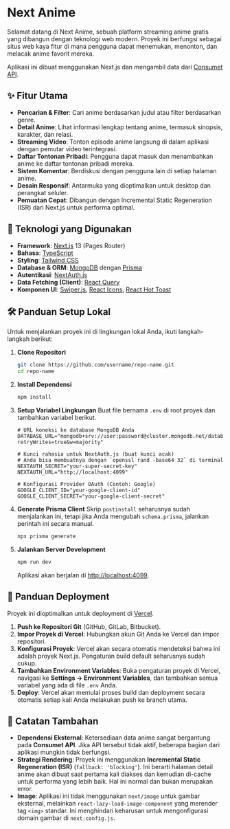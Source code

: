 # Next Anime

Selamat datang di Next Anime, sebuah platform streaming anime gratis yang dibangun dengan teknologi web modern. Proyek ini berfungsi sebagai situs web kaya fitur di mana pengguna dapat menemukan, menonton, dan melacak anime favorit mereka.

Aplikasi ini dibuat menggunakan Next.js dan mengambil data dari [Consumet API](https://github.com/consumet/api).

<!-- Ganti dengan URL screenshot proyek Anda -->
<!-- ![Screenshot](https://i.imgur.com/your-screenshot.png) -->

## ✨ Fitur Utama

- **Pencarian & Filter**: Cari anime berdasarkan judul atau filter berdasarkan genre.
- **Detail Anime**: Lihat informasi lengkap tentang anime, termasuk sinopsis, karakter, dan relasi.
- **Streaming Video**: Tonton episode anime langsung di dalam aplikasi dengan pemutar video terintegrasi.
- **Daftar Tontonan Pribadi**: Pengguna dapat masuk dan menambahkan anime ke daftar tontonan pribadi mereka.
- **Sistem Komentar**: Berdiskusi dengan pengguna lain di setiap halaman anime.
- **Desain Responsif**: Antarmuka yang dioptimalkan untuk desktop dan perangkat seluler.
- **Pemuatan Cepat**: Dibangun dengan Incremental Static Regeneration (ISR) dari Next.js untuk performa optimal.

## 🚀 Teknologi yang Digunakan

- **Framework**: [Next.js](https://nextjs.org/) 13 (Pages Router)
- **Bahasa**: [TypeScript](https://www.typescriptlang.org/)
- **Styling**: [Tailwind CSS](https://tailwindcss.com/)
- **Database & ORM**: [MongoDB](https://www.mongodb.com/) dengan [Prisma](https://www.prisma.io/)
- **Autentikasi**: [NextAuth.js](https://next-auth.js.org/)
- **Data Fetching (Client)**: [React Query](https://tanstack.com/query/v3/)
- **Komponen UI**: [Swiper.js](https://swiperjs.com/), [React Icons](https://react-icons.github.io/react-icons/), [React Hot Toast](https://react-hot-toast.com/)

## 🛠️ Panduan Setup Lokal

Untuk menjalankan proyek ini di lingkungan lokal Anda, ikuti langkah-langkah berikut:

1.  **Clone Repositori**
    ```bash
    git clone https://github.com/username/repo-name.git
    cd repo-name
    ```

2.  **Install Dependensi**
    ```bash
    npm install
    ```

3.  **Setup Variabel Lingkungan**
    Buat file bernama `.env` di root proyek dan tambahkan variabel berikut.
    ```env
    # URL koneksi ke database MongoDB Anda
    DATABASE_URL="mongodb+srv://user:password@cluster.mongodb.net/database_name?retryWrites=true&w=majority"

    # Kunci rahasia untuk NextAuth.js (buat kunci acak)
    # Anda bisa membuatnya dengan `openssl rand -base64 32` di terminal
    NEXTAUTH_SECRET="your-super-secret-key"
    NEXTAUTH_URL="http://localhost:4099"

    # Konfigurasi Provider OAuth (Contoh: Google)
    GOOGLE_CLIENT_ID="your-google-client-id"
    GOOGLE_CLIENT_SECRET="your-google-client-secret"
    ```

4.  **Generate Prisma Client**
    Skrip `postinstall` seharusnya sudah menjalankan ini, tetapi jika Anda mengubah `schema.prisma`, jalankan perintah ini secara manual.
    ```bash
    npx prisma generate
    ```

5.  **Jalankan Server Development**
    ```bash
    npm run dev
    ```
    Aplikasi akan berjalan di [http://localhost:4099](http://localhost:4099).

## 🚀 Panduan Deployment

Proyek ini dioptimalkan untuk deployment di [Vercel](https://vercel.com/).

1.  **Push ke Repositori Git** (GitHub, GitLab, Bitbucket).
2.  **Impor Proyek di Vercel**: Hubungkan akun Git Anda ke Vercel dan impor repositori.
3.  **Konfigurasi Proyek**: Vercel akan secara otomatis mendeteksi bahwa ini adalah proyek Next.js. Pengaturan build default seharusnya sudah cukup.
4.  **Tambahkan Environment Variables**: Buka pengaturan proyek di Vercel, navigasi ke **Settings -> Environment Variables**, dan tambahkan semua variabel yang ada di file `.env` Anda.
5.  **Deploy**: Vercel akan memulai proses build dan deployment secara otomatis setiap kali Anda melakukan push ke branch utama.

## 📝 Catatan Tambahan

- **Dependensi Eksternal**: Ketersediaan data anime sangat bergantung pada **Consumet API**. Jika API tersebut tidak aktif, beberapa bagian dari aplikasi mungkin tidak berfungsi.
- **Strategi Rendering**: Proyek ini menggunakan **Incremental Static Regeneration (ISR)** (`fallback: 'blocking'`). Ini berarti halaman detail anime akan dibuat saat pertama kali diakses dan kemudian di-cache untuk performa yang lebih baik. Hal ini normal dan bukan merupakan error.
- **Image**: Aplikasi ini tidak menggunakan `next/image` untuk gambar eksternal, melainkan `react-lazy-load-image-component` yang merender tag `<img>` standar. Ini menghindari keharusan untuk mengonfigurasi domain gambar di `next.config.js`.
